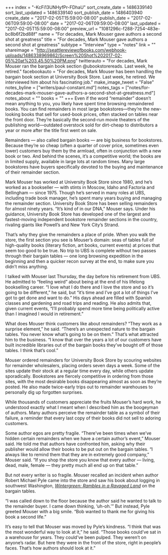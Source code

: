 +++
index = "-KcFi13UNHyfPr-FDhaU"
sort_create_date = 1486339140
sort_last_updated = 1486339140
sort_publish_date = 1486403940
create_date = "2017-02-05T15:59:00-08:00"
publish_date = "2017-02-06T09:59:00-08:00"
date = "2017-02-06T09:59:00-08:00"
last_updated = "2017-02-05T15:59:00-08:00"
preview_url = "1081296c-f288-7254-483e-bc8b6f2bd88f"
name = "For decades, Mark Mouser gave authors a second shot at greatness"
title = "For decades, Mark Mouser gave authors a second shot at greatness"
subtype = "Interview"
type = "notes"
link = ""
shareimage = "http://seattlereviewofbooks.com/webhook-uploads/1486338969862/Screen%20Shot%202017-02-05%20at%203.45.50%20PM.png"
twitterauto = "For decades, Mark Mouser ran the bargain book section @ubookstorereads. Last week, he retired."
facebookauto = "For decades, Mark Mouser has been handling the bargain book section at University Book Store. Last week, he retired. We interviewed him about his fascinating job."
make_image_tweet = "False"
notes_byline = ["writers/paul-constant.md"]
notes_tags = ["notes/for-decades-mark-mouser-gave-authors-a-second-shot-at-greatness.md"]
notes_about = ""
books = ""
+++
Even if the word “remainder” doesn’t mean anything to you, you likely have spent time browsing remaindered books. You can find remainders in most large bookstores—they’re the new-looking books that sell for used-book prices, often stacked on tables near the front door. They’re basically the second-run movie theaters of the publishing world—outdated overstock sold for dirt-cheap to distributors a year or more after the title first went on sale.

Remainders — also called bargain books — are big business for bookstores. Because they’re so cheap (often a quarter of cover price, sometimes even lower) customers buy them by the armload, often in conjunction with a new book or two. And behind the scenes, it’s a competitive world; the books are in limited supply, available in large lots at random times. Many large bookstores have buyers specifically devoted to the buying and maintenance of their remainder section.

Mark Mouser has worked at University Book Store since 1980, and he’s worked as a bookseller — with stints in Moscow, Idaho and Factoria and Bellingham — since 1975. Though he’s served in many roles at UBS, including trade book manager, he’s spent many years buying and managing the remainder section. University Book Store has been selling remainders for almost ninety years. “It’s kind of in our DNA,” Mouser says. Under his guidance, University Book Store has developed one of the largest and fastest-moving independent bookstore remainder sections in the country, rivaling giants like Powell’s and New York City’s Strand.

 That’s why they give the remainders a place of pride. When you walk the store, the first section you see is Mouser’s domain: seas of tables full of high-quality books (literary fiction, art books, current events) at prices that seem too good to be true. No trip to UBS is complete without two passes through their bargain tables — one long browsing expedition in the beginning and then a quicker recon survey at the end, to make sure you didn’t miss anything.

I talked with Mouser last Thursday, the day before his retirement from UBS. He admitted to “feeling weird” about being at the end of his lifelong bookselling career. “I love what I do there and I love the store and so it’s going to be different,” he said, but “it’s time and I’ve got a lot of things I’ve got to get done and want to do.” His days ahead are filled with Spanish classes and gardening and road trips and reading. He also admits that, given current events, “I’ll probably spend more time being politically active than I imagined I would in retirement.”

What does Mouser think customers like about remainders? “They work as a surprise element,” he said. “There’s an unexpected nature to the bargain tables. You never know what’s going to be on them.” That’s what attracted him to the business. “I know that over the years a lot of our customers have built incredible libraries out of the bargain books they’ve bought off of those tables. I think that’s cool.”

Mouser ordered remainders for University Book Store by scouring websites for remainder wholesalers, placing orders seven days a week. Some of the sites update their stock at a regular time every day, while others update sporadically. Bookstores are fiercely competitive in ordering from those sites, with the most desirable books disappearing almost as soon as they’re posted. He also made twice-early trips out to remainder warehouses to personally dig up forgotten surprises.

While thousands of customers appreciate the fruits Mouser’s hard work, he understood exactly what I meant when I described him as the boogeyman of authors. Many authors perceive the remainder table as a symbol of their failure, a reminder that every last copy of their books did not sell to adoring customers. 

Some author egos are pretty fragile. “There’ve been times when we’ve hidden certain remainders when we have a certain author’s event,” Mouser said. He told me that authors have confronted him, asking why their publisher would allow their books to be put out on the bargain tables. “I always like to remind them that they are in extremely good company,” Mouser said. “If you shop the store you know that every author — living, dead, male, female — they pretty much all end up on that table.”

 But not every writer is so fragile. Mouser recalled an incident when author Robert Michael Pyle came into the store and saw his book about logging in southwest Washington, [*Wintergreen: Rambles in a Ravaged Land*]( http://www.indiebound.org/book/9781570613104) on the bargain tables. 

“I was called down to the floor because the author said he wanted to talk to the remainder buyer. I came down thinking, ‘uh-oh.’” But instead, Pyle greeted Mouser with a big smile. “Bob wanted to thank me for giving his book a second life.” 

It’s easy to tell that Mouser was moved by Pyle’s kindness. “I think that was the most wonderful way to look at it,” he said. “Those books could’ve sat in a warehouse for years. They could’ve been pulped. They weren’t on anyone’s radar. But here they were in the front of the store, right in people’s faces. That’s how authors should look at it.” 
